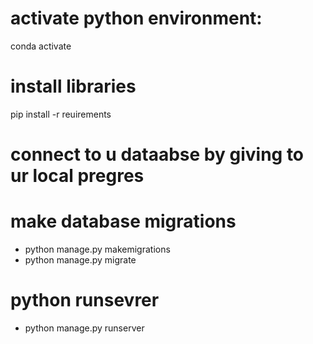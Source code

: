 # activate python environment:
conda activate

# install libraries 
pip install -r reuirements

# connect to u dataabse by giving to ur local pregres


# make database migrations
* python manage.py makemigrations
* python manage.py migrate

# python runsevrer
* python manage.py runserver

